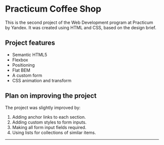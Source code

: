 # Practicum Coffee Shop

This is the second project of the Web Development program at Practicum by Yandex. It was created using HTML and CSS, based on the design brief.

## Project features

- Semantic HTML5
- Flexbox
- Positioning
- Flat BEM
- A custom form
- CSS animation and transform

## Plan on improving the project

The project was slightly improved by:

1. Adding anchor links to each section.
2. Adding custom styles to form inputs.
3. Making all form input fields required.
4. Using lists for collections of similar items.

____
